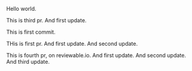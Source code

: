 Hello world.

This is third pr. And first update.

This is first commit.

THis is first pr. And first update. And second update.

This is fourth pr, on reviewable.io. And first update. And second update. And third update.
